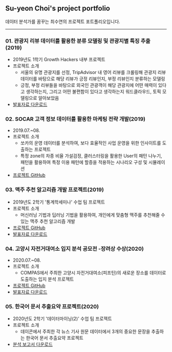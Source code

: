 ## Su-yeon Choi's project portfolio
데이터 분석가를 꿈꾸는 최수연의 프로젝트 포트폴리오입니다.

---
### 01. 관광지 리뷰 데이터를 활용한 분류 모델링 및 관광지별 특징 추출(2019)
- 2019년도 1학기 Growth Hackers 내부 프로젝트
- 프로젝트 소개
  - 서울의 유명 관광지를 선정, TripAdvisor 내 영어 리뷰를 크롤링해 관광지 리뷰 데이터를 바탕으로 해당 리뷰가 긍정 리뷰인지, 부정 리뷰인지 분류하는 모델링
  - 긍정, 부정 리뷰들을 바탕으로 외국인 관광객이 해당 관광지에 어떤 매력이 있다고 생각하는지, 그리고 어떤 불편함이 있다고 생각하는지 워드클라우드, 토픽 모델링으로 알아보았음
- [발표자료 다운로드](https://github.com/suy379/Portfolio_sy/blob/main/2019-1_GH_%EB%82%B4%EB%B6%80%ED%94%8C%EC%A0%9D_%EC%B5%9C%EC%A2%85%EB%B0%9C%ED%91%9C.pdf)


### 02. SOCAR 고객 정보 데이터를 활용한 마케팅 전략 개발(2019)
- 2019.07.~08.
- 프로젝트 소개 
  - 쏘카의 운영 데이터를 분석하여, 보다 효율적인 사업 운영을 위한 인사이트를 도출하는 프로젝트
  - 특정 zone의 차종 비율 가설검정, 클러스터링을 활용한 User의 패턴 나누기, 패턴을 활용하여 특정 이용 패턴에 할증을 적용하는 시나리오 구성 및 시뮬레이션
- [프로젝트 GitHub](https://github.com/suy379/19_summer)


### 03. 맥주 추천 알고리즘 개발 프로젝트(2019)
- 2019년도 2학기 '통계학세미나' 수업 팀 프로젝트
- 프로젝트 소개
  - 머신러닝 기법과 딥러닝 기법을 활용하여, 개인에게 맞춤형 맥주를 추천해줄 수 있는 맥주 추천 알고리즘 개발
- [프로젝트 GitHub](https://github.com/statseminar/Beer-recommendation-system)
- [발표자료 다운로드](https://github.com/suy379/Portfolio_sy/blob/main/2019-2_%EB%A7%A5%EC%A3%BC_%EC%B5%9C%EC%A2%85%EB%B0%9C%ED%91%9C(%EC%99%84%EC%84%B1%EB%B3%B8).pdf)


### 04. 고양시 자전거대여소 입지 분석 공모전 -장려상 수상(2020)
- 2020.07.~08.
- 프로젝트 소개
  - COMPAS에서 주최한 고양시 자전거대여소(피프틴)의 새로운 장소를 데이터로 도출하는 입지 분석 프로젝트
- [프로젝트 GitHub](https://github.com/suy379/Goyang_fifteen)
- [발표자료 다운로드](https://github.com/suy379/Portfolio_sy/blob/main/%EA%B3%A0%EC%96%91%EC%8B%9C_%ED%94%BC%ED%94%84%ED%8B%B4_%EC%9E%85%EC%A7%80%EB%B6%84%EC%84%9D_YEONS_%EB%B3%B4%EA%B3%A0%EC%84%9C.pdf)


### 05. 한국어 문서 추출요약 프로젝트(2020)
- 2020년도 2학기 '데이터마이닝(2)' 수업 팀 프로젝트
- 프로젝트 소개
  - 데이콘에서 주최한 각 뉴스 기사 원문 데이터에서 3개의 중요한 문장을 추출하는 한국어 문서 추출요약 프로젝트 
- [분석 보고서 다운로드](https://github.com/suy379/Portfolio_sy/blob/main/2020-2_%EB%94%94%EC%BD%94%EB%8D%94_%EA%B8%B0%EB%A7%90%ED%94%84%EB%A1%9C%EC%A0%9D%ED%8A%B8%EB%B3%B4%EA%B3%A0%EC%84%9C.pdf)
